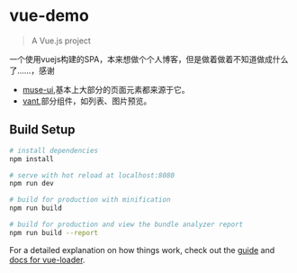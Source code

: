 # vue-demo

> A Vue.js project

一个使用vuejs构建的SPA，本来想做个个人博客，但是做着做着不知道做成什么了……，感谢

- [muse-ui](https://github.com/museui/muse-ui),基本上大部分的页面元素都来源于它。
- [vant](https://github.com/youzan/vant),部分组件，如列表、图片预览。
## Build Setup

``` bash
# install dependencies
npm install

# serve with hot reload at localhost:8080
npm run dev

# build for production with minification
npm run build

# build for production and view the bundle analyzer report
npm run build --report
```

For a detailed explanation on how things work, check out the [guide](http://vuejs-templates.github.io/webpack/) and [docs for vue-loader](http://vuejs.github.io/vue-loader).
